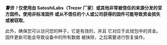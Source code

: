 **_警告！_**仅使用由 SatoshiLabs（Trezor
厂家）或其他非常被信任的来源分发的官方固件。使用非标准固件
或从不信任的个人或公司获得的固件可能导致**资金损失或被窃取**。

此外，确保您可以访问您的种子，它是有效的，并且
它对应于此钱包中的资金。 固件更新可能会导致设备中的所有数据
被抹除，之后需要进行恢复操作。
